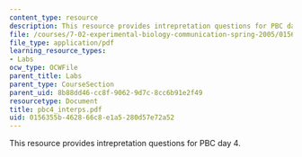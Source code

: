 ```yaml
---
content_type: resource
description: This resource provides intrepretation questions for PBC day 4.
file: /courses/7-02-experimental-biology-communication-spring-2005/0156355b462866c8e1a5280d57e72a52_pbc4_interps.pdf
file_type: application/pdf
learning_resource_types:
- Labs
ocw_type: OCWFile
parent_title: Labs
parent_type: CourseSection
parent_uid: 8b88dd46-cc8f-9062-9d7c-8cc6b91e2f49
resourcetype: Document
title: pbc4_interps.pdf
uid: 0156355b-4628-66c8-e1a5-280d57e72a52
---
```

This resource provides intrepretation questions for PBC day 4.

